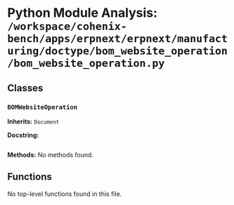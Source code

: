 # Python Module Analysis: `/workspace/cohenix-bench/apps/erpnext/erpnext/manufacturing/doctype/bom_website_operation/bom_website_operation.py`

## Classes

### `BOMWebsiteOperation`
**Inherits:** `Document`


**Docstring:**
```

```

**Methods:**
No methods found.




## Functions

No top-level functions found in this file.
